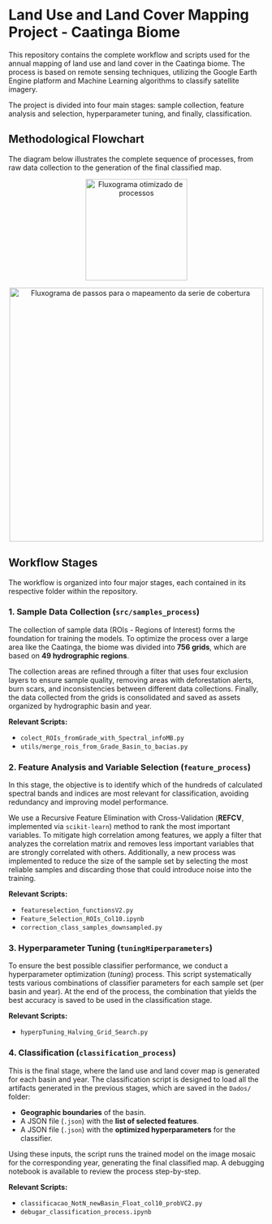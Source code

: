 # Land Use and Land Cover Mapping Project - Caatinga Biome

This repository contains the complete workflow and scripts used for the annual mapping of land use and land cover in the Caatinga biome. The process is based on remote sensing techniques, utilizing the Google Earth Engine platform and Machine Learning algorithms to classify satellite imagery.

The project is divided into four main stages: sample collection, feature analysis and selection, hyperparameter tuning, and finally, classification.

## Methodological Flowchart

The diagram below illustrates the complete sequence of processes, from raw data collection to the generation of the final classified map.

<p align="center">
  <img src="src/imagens/fluxograma_reduzir.png" alt="Fluxograma otimizado de processos" width="200"/>
</p>

<p align="center">
  <img src="src/imagens/fluxograma.png" alt="Fluxograma de passos para o mapeamento da serie de cobertura" width="500"/>
</p>

## Workflow Stages

The workflow is organized into four major stages, each contained in its respective folder within the repository.

### 1. Sample Data Collection (`src/samples_process`)

The collection of sample data (ROIs - Regions of Interest) forms the foundation for training the models. To optimize the process over a large area like the Caatinga, the biome was divided into **756 grids**, which are based on **49 hydrographic regions**.

The collection areas are refined through a filter that uses four exclusion layers to ensure sample quality, removing areas with deforestation alerts, burn scars, and inconsistencies between different data collections. Finally, the data collected from the grids is consolidated and saved as assets organized by hydrographic basin and year.

**Relevant Scripts:**
* `colect_ROIs_fromGrade_with_Spectral_infoMB.py`
* `utils/merge_rois_from_Grade_Basin_to_bacias.py`

### 2. Feature Analysis and Variable Selection (`feature_process`)

In this stage, the objective is to identify which of the hundreds of calculated spectral bands and indices are most relevant for classification, avoiding redundancy and improving model performance.

We use a Recursive Feature Elimination with Cross-Validation (**REFCV**, implemented via `scikit-learn`) method to rank the most important variables. To mitigate high correlation among features, we apply a filter that analyzes the correlation matrix and removes less important variables that are strongly correlated with others. Additionally, a new process was implemented to reduce the size of the sample set by selecting the most reliable samples and discarding those that could introduce noise into the training.

**Relevant Scripts:**
* `featureselection_functionsV2.py`
* `Feature_Selection_ROIs_Col10.ipynb`
* `correction_class_samples_downsampled.py`

### 3. Hyperparameter Tuning (`tuningHiperparameters`)

To ensure the best possible classifier performance, we conduct a hyperparameter optimization (*tuning*) process. This script systematically tests various combinations of classifier parameters for each sample set (per basin and year). At the end of the process, the combination that yields the best accuracy is saved to be used in the classification stage.

**Relevant Scripts:**
* `hyperpTuning_Halving_Grid_Search.py`

### 4. Classification (`classification_process`)

This is the final stage, where the land use and land cover map is generated for each basin and year. The classification script is designed to load all the artifacts generated in the previous stages, which are saved in the `Dados/` folder:

* **Geographic boundaries** of the basin.
* A JSON file (`.json`) with the **list of selected features**.
* A JSON file (`.json`) with the **optimized hyperparameters** for the classifier.

Using these inputs, the script runs the trained model on the image mosaic for the corresponding year, generating the final classified map. A debugging notebook is available to review the process step-by-step.

**Relevant Scripts:**
* `classificacao_NotN_newBasin_Float_col10_probVC2.py`
* `debugar_classification_process.ipynb`